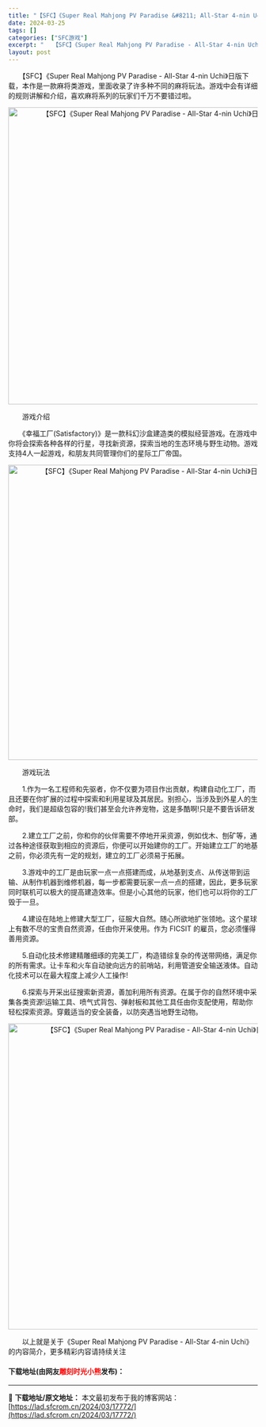 ```yaml
---
title: "【SFC】《Super Real Mahjong PV Paradise &#8211; All-Star 4-nin Uchi》日版下载"
date: 2024-03-25
tags: []
categories: ["SFC游戏"]
excerpt: "　　【SFC】《Super Real Mahjong PV Paradise - All-Star 4-nin Uchi》日版下载，本作是一款麻将类游戏，里面收录了许多种不同的麻将玩法。游戏中会有详细的规则讲解和介绍，喜欢麻将系列的玩家们千万不要错过啦。 　　游戏介绍 　　《幸福工厂(Satisfa&hellip;"
layout: post
---
```


 <p>　　【SFC】《Super Real Mahjong PV Paradise - All-Star 4-nin Uchi》日版下载，本作是一款麻将类游戏，里面收录了许多种不同的麻将玩法。游戏中会有详细的规则讲解和介绍，喜欢麻将系列的玩家们千万不要错过啦。</p> <p align="center"><img align="" border="0" src="https://lad.sfcrom.cn/wp-content/uploads/2024/03/20240325_6600d3389d566.png" width="600" alt="【SFC】《Super Real Mahjong PV Paradise - All-Star 4-nin Uchi》日版下载" /></p> <p>　　游戏介绍</p> <p>　　《幸福工厂(Satisfactory)》是一款科幻沙盒建造类的模拟经营游戏。在游戏中你将会探索各种各样的行星，寻找新资源，探索当地的生态环境与野生动物。游戏支持4人一起游戏，和朋友共同管理你们的星际工厂帝国。</p> <p align="center"><img align="" border="0" src="https://lad.sfcrom.cn/wp-content/uploads/2024/03/20240325_6600d3398320e.png" width="596" alt="【SFC】《Super Real Mahjong PV Paradise - All-Star 4-nin Uchi》日版下载" /></p> <p>　　游戏玩法</p> <p>　　1.作为一名工程师和先驱者，你不仅要为项目作出贡献，构建自动化工厂，而且还要在你扩展的过程中探索和利用星球及其居民。别担心，当涉及到外星人的生命时，我们是超级包容的!我们甚至会允许养宠物，这是多酷啊!只是不要告诉研发部。</p> <p>　　2.建立工厂之前，你和你的伙伴需要不停地开采资源，例如伐木、刨矿等，通过各种途径获取到相应的资源后，你便可以开始建你的工厂。开始建立工厂的地基之前，你必须先有一定的规划，建立的工厂必须易于拓展。</p> <p>　　3.游戏中的工厂是由玩家一点一点搭建而成，从地基到支点、从传送带到运输、从制作机器到维修机器，每一步都需要玩家一点一点的搭建，因此，更多玩家同时联机可以极大的提高建造效率。但是小心其他的玩家，他们也可以将你的工厂毁于一旦。</p> <p>　　4.建设在陆地上修建大型工厂，征服大自然。随心所欲地扩张领地。这个星球上有数不尽的宝贵自然资源，任由你开采使用。作为 FICSIT 的雇员，您必须懂得善用资源。</p> <p>　　5.自动化技术修建精雕细琢的完美工厂，构造错综复杂的传送带网络，满足你的所有需求。让卡车和火车自动驶向远方的前哨站，利用管道安全输送液体。自动化技术可以在最大程度上减少人工操作!</p> <p>　　6.探索与开采出征搜索新资源，善加利用所有资源。在属于你的自然环境中采集各类资源!运输工具、喷气式背包、弹射板和其他工具任由你支配使用，帮助你轻松探索资源。穿戴适当的安全装备，以防突遇当地野生动物。</p> <p align="center"><img align="" border="0" src="https://lad.sfcrom.cn/wp-content/uploads/2024/03/20240325_6600d33a7ccb5.png" width="618" alt="【SFC】《Super Real Mahjong PV Paradise - All-Star 4-nin Uchi》日版下载" /></p> <p>　　以上就是关于《Super Real Mahjong PV Paradise - All-Star 4-nin Uchi》的内容简介，更多精彩内容请持续关注</p> <p><h4>下载地址(由网友<font color="red">雕刻时光小熊</font>发布)：</h4></p> 

---
📖 **下载地址/原文地址：** 本文最初发布于我的博客网站：[https://lad.sfcrom.cn/2024/03/17772/](https://lad.sfcrom.cn/2024/03/17772/)
